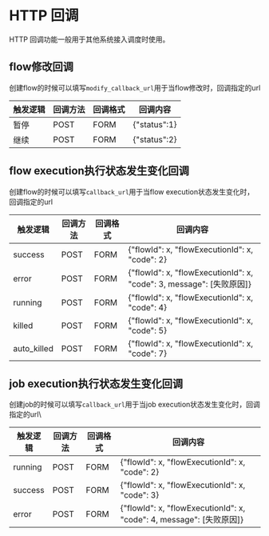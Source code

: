 <!--
 Copyright (c) 2019, Xiaomi, Inc.  All rights reserved.
 This source code is licensed under the Apache License Version 2.0, which
 can be found in the LICENSE file in the root directory of this source tree.
-->

# HTTP 回调

HTTP 回调功能一般用于其他系统接入调度时使用。

## flow修改回调

创建flow的时候可以填写`modify_callback_url`用于当flow修改时，回调指定的url

触发逻辑|回调方法|回调格式|回调内容
-|-|-|-
暂停|POST|FORM|{"status":1}
继续|POST|FORM|{"status":2}

## flow execution执行状态发生变化回调

创建flow的时候可以填写`callback_url`用于当flow execution状态发生变化时，回调指定的url

触发逻辑|回调方法|回调格式|回调内容
-|-|-|-
success|POST|FORM| {"flowId": x, "flowExecutionId": x, "code": 2}
error|POST|FORM| {"flowId": x, "flowExecutionId": x, "code": 3, message": [失败原因]}
running|POST|FORM| {"flowId": x, "flowExecutionId": x, "code": 4}
killed|POST|FORM| {"flowId": x, "flowExecutionId": x, "code": 5}
auto_killed|POST|FORM| {"flowId": x, "flowExecutionId": x, "code": 7}

## job execution执行状态发生变化回调

创建job的时候可以填写`callback_url`用于当job execution状态发生变化时，回调指定的url\

触发逻辑|回调方法|回调格式|回调内容
-|-|-|-
running |POST|FORM| {"flowId": x, "flowExecutionId": x, "code": 2}
success |POST|FORM| {"flowId": x, "flowExecutionId": x, "code": 3}
error|POST|FORM| {"flowId": x, "flowExecutionId": x, "code": 4, message": [失败原因]}
